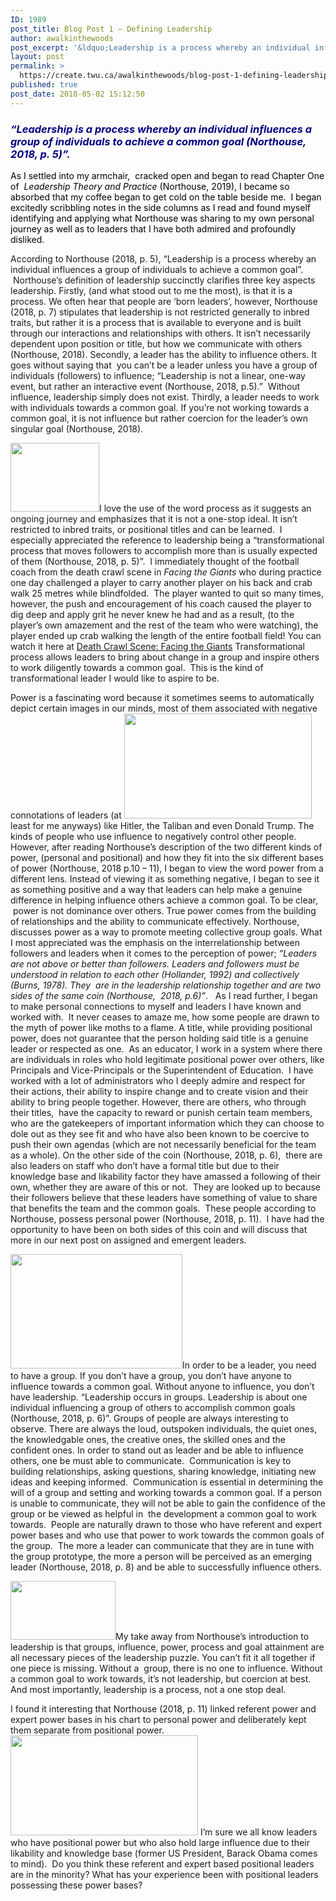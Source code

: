 ```yaml
---
ID: 1989
post_title: Blog Post 1 – Defining Leadership
author: awalkinthewoods
post_excerpt: '&ldquo;Leadership is a process whereby an individual influences a group of individuals to achieve a common goal (Northouse, 2018, p. 5)&rdquo;. As I settled into my armchair, &nbsp;cracked open and began to read Chapter One of &nbsp;Leadership Theory and Practice (Northouse, 2019), I became so absorbed that my coffee began to get cold on the [&hellip;]'
layout: post
permalink: >
  https://create.twu.ca/awalkinthewoods/blog-post-1-defining-leadership/
published: true
post_date: 2018-05-02 15:12:50
---
```

<h3><span style="color: #000080"><strong><em>&#8220;Leadership is a process whereby an individual influences a group of individuals to achieve a common goal (Northouse, 2018, p. 5)&#8221;.</em></strong></span></h3>

<span style="color: #000000">As I settled into my armchair,  cracked open and began to read Chapter One of  <em>Leadership Theory and Practice</em> (Northouse, 2019), I became so absorbed that my coffee began to get cold on the table beside me.  I began excitedly scribbling notes in the side columns as I read and found myself identifying and applying what Northouse was sharing to my own personal journey as well as to leaders that I have both admired and profoundly disliked. </span>

According to Northouse (2018, p. 5), &#8220;Leadership is a process whereby an individual influences a group of individuals to achieve a common goal&#8221;.  Northouse&#8217;s definition of leadership succinctly clarifies three key aspects leadership. Firstly, (and what stood out to me the most), is that it is a process. We often hear that people are &#8216;born leaders&#8217;, however, Northouse (2018, p. 7) stipulates that leadership is not restricted generally to inbred traits, but rather it is a process that is available to everyone and is built through our interactions and relationships with others. It isn&#8217;t necessarily dependent upon position or title, but how we communicate with others (Northouse, 2018). Secondly, a leader has the ability to influence others. It goes without saying that  you can&#8217;t be a leader unless you have a group of individuals (followers) to influence; &#8220;Leadership is not a linear, one-way event, but rather an interactive event (Northouse, 2018, p.5).&#8221;  Without influence, leadership simply does not exist. Thirdly, a leader needs to work with individuals towards a common goal. If you&#8217;re not working towards a common goal, it is not influence but rather coercion for the leader&#8217;s own singular goal (Northouse, 2018).

<img class="wp-image-61 alignleft" src="http://create.twu.ca/awalkinthewoods/files/2018/05/trust-the-process.jpg" alt="" width="142" height="110" />I love the use of the word process as it suggests an ongoing journey and emphasizes that it is not a one-stop ideal. It isn&#8217;t restricted to inbred traits, or positional titles and can be learned.  I especially appreciated the reference to leadership being a &#8220;transformational process that moves followers to accomplish more than is usually expected of them (Northouse, 2018, p. 5)&#8221;.  I immediately thought of the football coach from the death crawl scene in <em>Facing the Giants</em> who during practice one day challenged a player to carry another player on his back and crab walk 25 metres while blindfolded.  The player wanted to quit so many times, however, the push and encouragement of his coach caused the player to dig deep and apply grit he never knew he had and as a result, (to the player&#8217;s own amazement and the rest of the team who were watching), the player ended up crab walking the length of the entire football field! You can watch it here at <a href="">Death Crawl Scene: Facing the Giants</a> Transformational process allows leaders to bring about change in a group and inspire others to work diligently towards a common goal.  This is the kind of transformational leader I would like to aspire to be.

Power is a fascinating word because it sometimes seems to automatically depict certain images in our minds, most of them associated with negative connotations of leaders (at <img class="size-medium wp-image-58 alignright" src="http://create.twu.ca/awalkinthewoods/files/2018/05/hitler-300x168.jpg" alt="" width="300" height="168" />least for me anyways) like Hitler, the Taliban and even Donald Trump. The kinds of people who use influence to negatively control other people. However, after reading Northouse&#8217;s description of the two different kinds of power, (personal and positional) and how they fit into the six different bases of power (Northouse, 2018 p.10 &#8211; 11), I began to view the word power from a different lens. Instead of viewing it as something negative, I began to see it as something positive and a way that leaders can help make a genuine difference in helping influence others achieve a common goal. To be clear,  power is not dominance over others. True power comes from the building of relationships and the ability to communicate effectively. Northouse, discusses power as a way to promote meeting collective group goals. What I most appreciated was the emphasis on the interrelationship between followers and leaders when it comes to the perception of power; <em>&#8220;Leaders are not above or better than followers. Leaders and followers must be understood in relation to each other (Hollander, 1992) and collectively (Burns, 1978). They  are in the leadership relationship together and are two sides of the same coin (Northouse,  2018, p.6)&#8221;</em>.   As I read further, I began to make personal connections to myself and leaders I have known and worked with.  It never ceases to amaze me, how some people are drawn to the myth of power like moths to a flame. A title, while providing positional power, does not guarantee that the person holding said title is a genuine leader or respected as one.  As an educator, I work in a system where there are individuals in roles who hold legitimate positional power over others, like Principals and Vice-Principals or the Superintendent of Education.  I have worked with a lot of administrators who I deeply admire and respect for their actions, their ability to inspire change and to create vision and their ability to bring people together. However, there are others, who through their titles,  have the capacity to reward or punish certain team members, who are the gatekeepers of important information which they can choose to dole out as they see fit and who have also been known to be coercive to push their own agendas (which are not necessarily beneficial for the team as a whole). On the other side of the coin (Northouse, 2018, p. 6),  there are also leaders on staff who don&#8217;t have a formal title but due to their knowledge base and likability factor they have amassed a following of their own, whether they are aware of this or not.  They are looked up to because their followers believe that these leaders have something of value to share that benefits the team and the common goals.  These people according to Northouse, possess personal power (Northouse, 2018, p. 11).  I have had the opportunity to have been on both sides of this coin and will discuss that more in our next post on assigned and emergent leaders.

<img class="size-full wp-image-57 alignleft" src="http://create.twu.ca/awalkinthewoods/files/2018/05/communication.jpg" alt="" width="275" height="183" />In order to be a leader, you need to have a group. If you don&#8217;t have a group, you don&#8217;t have anyone to influence towards a common goal. Without anyone to influence, you don&#8217;t have leadership. &#8220;Leadership occurs in groups. Leadership is about one individual influencing a group of others to accomplish common goals (Northouse, 2018, p. 6)&#8221;. Groups of people are always interesting to observe. There are always the loud, outspoken individuals, the quiet ones, the knowledgable ones, the creative ones, the skilled ones and the confident ones. In order to stand out as leader and be able to influence others, one be must able to communicate.  Communication is key to building relationships, asking questions, sharing knowledge, initiating new ideas and keeping informed.  Communication is essential in determining the will of a group and setting and working towards a common goal. If a person is unable to communicate, they will not be able to gain the confidence of the group or be viewed as helpful in  the development a common goal to work towards.  People are naturally drawn to those who have referent and expert power bases and who use that power to work towards the common goals of the group.  The more a leader can communicate that they are in tune with the group prototype, the more a person will be perceived as an emerging leader (Northouse, 2018, p. 8) and be able to successfully influence others.

<img class="wp-image-60 alignright" src="http://create.twu.ca/awalkinthewoods/files/2018/05/puzzle-pieces-300x168.png" alt="" width="168" height="94" />My take away from Northouse&#8217;s introduction to leadership is that groups, influence, power, process and goal attainment are all necessary pieces of the leadership puzzle. You can&#8217;t fit it all together if one piece is missing. Without a  group, there is no one to influence. Without a common goal to work towards, it&#8217;s not leadership, but coercion at best. And most importantly, leadership is a process, not a one stop deal.

I found it interesting that Northouse (2018, p. 11) linked referent power and expert power bases in his chart to personal power and deliberately kept them separate from positional power. <img class="size-medium wp-image-59 alignleft" src="http://create.twu.ca/awalkinthewoods/files/2018/05/barack-Obama-300x160.jpg" alt="" width="300" height="160" srcset="https://create.twu.ca/awalkinthewoods/files/2018/05/barack-Obama-300x160.jpg 300w, https://create.twu.ca/awalkinthewoods/files/2018/05/barack-Obama.jpg 308w" sizes="(max-width: 300px) 100vw, 300px" /> I&#8217;m sure we all know leaders who have positional power but who also hold large influence due to their likability and knowledge base (former US President, Barack Obama comes to mind).  Do you think these referent and expert based positional leaders are in the minority? What has your experience been with positional leaders possessing these power bases?

&nbsp;